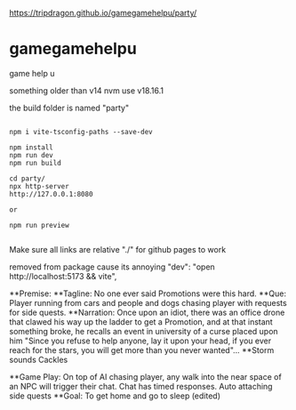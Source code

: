 
https://tripdragon.github.io/gamegamehelpu/party/

# gamegamehelpu
game help u


something older than v14
nvm use v18.16.1

the build folder is named "party"


```

npm i vite-tsconfig-paths --save-dev

npm install
npm run dev
npm run build

cd party/
npx http-server
http://127.0.0.1:8080

or

npm run preview

```

```npm run lint
```

Make sure all links are relative "./" for github pages to work

removed from package cause its annoying
"dev": "open http://localhost:5173 && vite",




**Premise:
**Tagline: No one ever said Promotions were this hard.
**Que: Player running from cars and people and dogs chasing player with requests for side quests.
**Narration:
Once upon an idiot, there was an office drone that clawed his way up the ladder to get a Promotion, and at that instant something broke, he recalls an event in university of a curse placed upon him "Since you refuse to help anyone, lay it upon your head, if you ever reach for the stars, you will get more than you never wanted"...
**Storm sounds Cackles

**Game Play: On top of AI chasing player, any walk into the near space of an NPC will trigger their chat. Chat has timed responses. Auto attaching side quests
**Goal: To get home and go to sleep (edited) 
